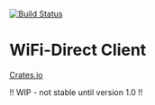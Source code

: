 [![Build Status](https://travis-ci.com/resolvingarchitecture/wifidirect-client.svg?branch=master)](https://travis-ci.com/resolvingarchitecture/wifidirect-client)
# WiFi-Direct Client

[Crates.io](https://crates.io/crates/wifidirect_client)

!! WIP - not stable until version 1.0 !!